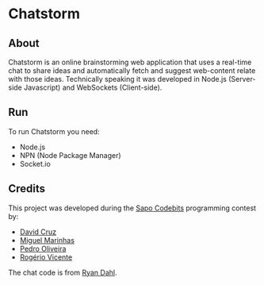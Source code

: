 # Chatstorm

## About
Chatstorm is an online brainstorming web application that uses a real-time chat to share ideas and automatically fetch and suggest web-content relate with those ideas. Technically speaking it was developed in Node.js (Server-side Javascript) and WebSockets (Client-side).

## Run
To run Chatstorm you need:

* Node.js
* NPN (Node Package Manager)
* Socket.io

## Credits
This project was developed during the [Sapo Codebits][0] programming contest by:

* [David Cruz][2]
* [Miguel Marinhas][3]
* [Pedro Oliveira][4]
* [Rogério Vicente][5]

The chat code is from [Ryan Dahl][1].

[0]: http://codebits.eu
[1]: https://github.com/ry
[2]: https://github.com/dcruz
[3]: https://github.com/miguelm
[4]: http://pedrooliveira.net
[5]: http://rogeriopvl.com
